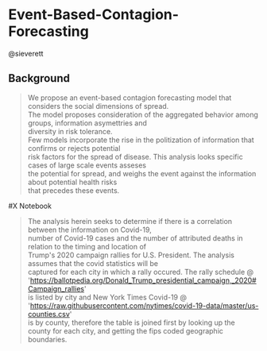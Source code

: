 # Event-Based-Contagion-Forecasting
@sieverett

## Background
> We propose an event-based contagion forecasting model that considers the social dimensions of spread. <br>
The model proposes consideration of the aggregated behavior among groups, information asymettries and <br>
diversity in risk tolerance. <br>
Few models incorporate the rise in the politization of information that confirms or rejects potential <br>
risk factors for the spread of disease. This analysis looks specific cases of large scale events asseses <br>
the potential for spread, and weighs the event against the information about potential health risks <br>
that precedes these events.

#X Notebook
> The analysis herein seeks to determine if there is a correlation between the information on Covid-19, <br>
number of Covid-19 cases and the number of attributed deaths in relation to the timing and location of <br>
Trump's 2020 campaign rallies for U.S. President. The analysis assumes that the covid statistics will be <br>
captured for each city in which a rally occured.
> The rally schedule @ 'https://ballotpedia.org/Donald_Trump_presidential_campaign,_2020#Campaign_rallies' <br>
is listed by city and New York Times Covid-19 @ 'https://raw.githubusercontent.com/nytimes/covid-19-data/master/us-counties.csv' <br>
is by county, therefore the table is joined first by looking up the county for each city, and getting the fips coded geographic boundaries.

